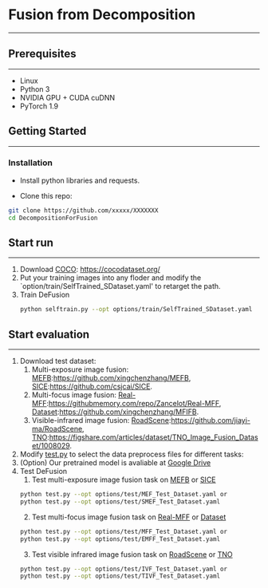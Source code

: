 # Fusion from Decomposition
----------

## Prerequisites
----------
- Linux
- Python 3
- NVIDIA GPU + CUDA cuDNN
- PyTorch 1.9


## Getting Started
----------
### Installation
- Install python libraries and requests.

- Clone this repo:
```bash
git clone https://github.com/xxxxx/XXXXXXX
cd DecompositionForFusion
```




## Start run
----------
1. Download [COCO](https://github.com/cocodataset/cocoapi): https://cocodataset.org/
2. Put your training images into any floder and modify the `option/train/SelfTrained_SDataset.yaml' to retarget the path.
3. Train DeFusion
    ```bash
    python selftrain.py --opt options/train/SelfTrained_SDataset.yaml
    ```


## Start evaluation
----------

1. Download test dataset:
    1. Multi-exposure image fusion: [MEFB](https://github.com/xingchenzhang/MEFB):https://github.com/xingchenzhang/MEFB, [SICE](https://github.com/csjcai/SICE):https://github.com/csjcai/SICE.
    2. Multi-focus image fusion: [Real-MFF](https://githubmemory.com/repo/Zancelot/Real-MFF):https://githubmemory.com/repo/Zancelot/Real-MFF, [Dataset](https://github.com/xingchenzhang/MFIFB):https://github.com/xingchenzhang/MFIFB.
    3. Visible-infrared image fusion: [RoadScene](https://github.com/jiayi-ma/RoadScene):https://github.com/jiayi-ma/RoadScene, [TNO](https://figshare.com/articles/dataset/TNO_Image_Fusion_Dataset/1008029):https://figshare.com/articles/dataset/TNO_Image_Fusion_Dataset/1008029.
3. Modify [test.py](test.py) to select the data preprocess files for different tasks: 
4. (Option) Our pretrained model is avaliable at [Google Drive](https://drive.google.com/file/d/1CUoFLiV3mugvbfBcMcwgXbDF6bWPhdd9/view?usp=sharing)
5. Test DeFusion
    1. Test multi-exposure image fusion task on [MEFB](https://github.com/xingchenzhang/MEFB) or [SICE](https://github.com/csjcai/SICE)
    ```bash
    python test.py --opt options/test/MEF_Test_Dataset.yaml or
    python test.py --opt options/test/SMEF_Test_Dataset.yaml
    ```
    2. Test multi-focus image fusion task on [Real-MFF](https://githubmemory.com/repo/Zancelot/Real-MFF) or [Dataset](https://github.com/xingchenzhang/MFIFB)
    ```bash
    python test.py --opt options/test/MFF_Test_Dataset.yaml or
    python test.py --opt options/test/EMFF_Test_Dataset.yaml
    ```
    3. Test visible infrared image fusion task on [RoadScene](https://github.com/jiayi-ma/RoadScene) or [TNO](https://figshare.com/articles/dataset/TNO_Image_Fusion_Dataset/1008029)
    ```bash
    python test.py --opt options/test/IVF_Test_Dataset.yaml or
    python test.py --opt options/test/TIVF_Test_Dataset.yaml
    ```
    ```
